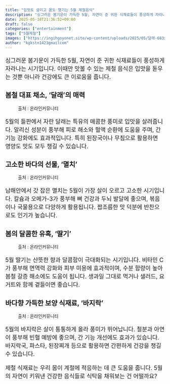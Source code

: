 ```yaml
---
title: "입맛도 살리고 몸도 챙기는 5월 제철음식"
description: "싱그러운 봄기운이 가득한 5월, 자연이 준 귀한 식재료들이 풍성하게 자라나는 시기입니다. 이때만 맛볼 수 있는 제철 음식은 입맛을 돋우는 것뿐 아니라 건강에도 큰 이로움을 줍니다."
date: 2025-05-18T21:36:52+09:00
draft: false
categories: ["entertainment"]
tags: ["5월제철"]
images: ["https://ingihgoyonet.site/wp-content/uploads/2025/05/달래-683x1024.png", "https://ingihgoyonet.site/wp-content/uploads/2025/05/멸치볶음.png", "https://ingihgoyonet.site/wp-content/uploads/2025/05/pexels-pixabay-70746-1024x768.jpg", "https://ingihgoyonet.site/wp-content/uploads/2025/05/pexels-jerchung-2204771-1024x768.jpg"]
author: "kgkstn1423gmailcom"
---
```


<p style="font-size:18px">싱그러운 봄기운이 가득한 5월, 자연이 준 귀한 식재료들이 풍성하게 자라나는 시기입니다. 이때만 맛볼 수 있는 제철 음식은 입맛을 돋우는 것뿐 아니라 건강에도 큰 이로움을 줍니다.</p> <h2 >봄철 대표 채소, ‘달래’의 매력</h2> <figure ><img src="https://ingihgoyonet.site/wp-content/uploads/2025/05/달래-683x1024.png" alt="" style="aspect-ratio:16/9;object-fit:cover"/><figcaption >출처 : 온라인커뮤니티</figcaption></figure> <p style="font-size:18px">5월의 들판에서 자란 달래는 특유의 매콤한 풍미로 입맛을 살려줍니다. 알리신 성분이 풍부해 피로 해소와 혈액 순환에 도움을 주며, 간 기능 강화에도 효과적입니다. 특히 된장국이나 무침으로 활용하면 영양도 맛도 모두 챙길 수 있습니다.</p> <h2 >고소한 바다의 선물, ‘멸치’</h2> <figure ><img src="https://ingihgoyonet.site/wp-content/uploads/2025/05/멸치볶음.png" alt="" style="aspect-ratio:16/9;object-fit:cover"/><figcaption >출처 : 온라인커뮤니티</figcaption></figure> <p style="font-size:18px">남해안에서 갓 잡은 멸치는 5월이 가장 살이 오르고 고소한 시기입니다. 칼슘과 오메가-3가 풍부해 뼈 건강과 두뇌 발달에 좋으며, 볶음이나 국물용으로 다양하게 활용됩니다. 짭조름한 맛 덕분에 반찬으로도 인기가 높습니다.</p> <h2 >봄의 달콤한 유혹, ‘딸기’</h2> <figure ><img src="https://ingihgoyonet.site/wp-content/uploads/2025/05/pexels-pixabay-70746-1024x768.jpg" alt="" style="aspect-ratio:16/9;object-fit:cover"/><figcaption >출처 : 온라인커뮤니티</figcaption></figure> <p style="font-size:18px">5월 딸기는 산뜻한 향과 달콤함이 극대화되는 시기입니다. 비타민 C가 풍부해 면역력 강화와 피부 미용에 효과적이며, 수분 함량이 높아 봄철 갈증 해소에도 도움이 됩니다. 생과일 그대로 먹거나 샐러드, 요거트와 함께 곁들이면 좋습니다.</p> <h2 >바다향 가득한 보양 식재료, ‘바지락’</h2> <figure ><img src="https://ingihgoyonet.site/wp-content/uploads/2025/05/pexels-jerchung-2204771-1024x768.jpg" alt="" style="aspect-ratio:16/9;object-fit:cover"/><figcaption >출처 : 온라인커뮤니티</figcaption></figure> <p style="font-size:18px">5월의 바지락은 살이 통통하게 올라 풍미가 뛰어납니다. 철분과 아연이 풍부해 빈혈 예방에 좋으며, 간 기능 개선에도 효과가 있습니다. 바지락국, 파스타, 된장찌개 등으로 활용하면 간편하게 건강을 챙길 수 있습니다.</p> <p style="font-size:18px">제철 식재료는 우리 몸이 계절에 적응하는 데 큰 도움을 줍니다. 5월의 자연이 키워낸 건강한 음식들로 식탁을 채워보는 건 어떨까요?</p>